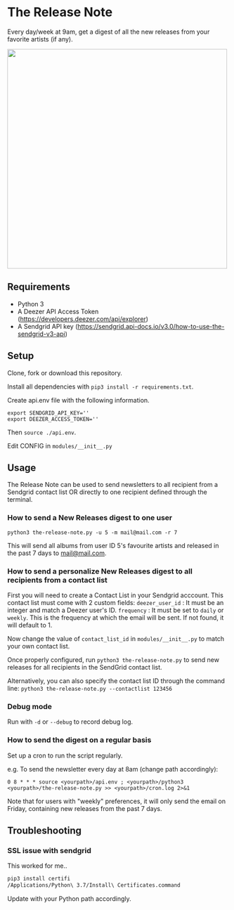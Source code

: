 # The Release Note
Every day/week at 9am, get a digest of all the new releases from your favorite artists (if any).

<img src="http://greird.webfactional.com/img/thereleasenote2.png" width="500">

## Requirements

- Python 3
- A Deezer API Access Token (https://developers.deezer.com/api/explorer)
- A Sendgrid API key (https://sendgrid.api-docs.io/v3.0/how-to-use-the-sendgrid-v3-api)

## Setup

Clone, fork or download this repository.

Install all dependencies with `pip3 install -r requirements.txt`.

Create api.env file with the following information.
```env
export SENDGRID_API_KEY=''
export DEEZER_ACCESS_TOKEN=''
```
Then `source ./api.env`.

Edit CONFIG in `modules/__init__.py`

## Usage

The Release Note can be used to send newsletters to all recipient from a Sendgrid contact list OR directly to one recipient defined through the terminal.

### How to send a New Releases digest to one user

`python3 the-release-note.py -u 5 -m mail@mail.com -r 7`

This will send all albums from user ID 5's favourite artists and released in the past 7 days to mail@mail.com.

### How to send a personalize New Releases digest to all recipients from a contact list

First you will need to create a Contact List in your Sendgrid acccount. This contact list must come with 2 custom fields:
`deezer_user_id` : It must be an integer and match a Deezer user's ID.
`frequency` : It must be set to `daily` or `weekly`. This is the frequency at which the email will be sent. If not found, it will default to 1.

Now change the value of `contact_list_id` in `modules/__init__.py` to match your own contact list.

Once properly configured, run `python3 the-release-note.py` to send new releases for all recipients in the SendGrid contact list.

Alternatively, you can also specify the contact list ID through the command line:
`python3 the-release-note.py --contactlist 123456`

### Debug mode

Run with `-d` or `--debug` to record debug log.

### How to send the digest on a regular basis

Set up a cron to run the script regularly. 

e.g. To send the newsletter every day at 8am (change path accordingly):
```
0 8 * * * source <yourpath>/api.env ; <yourpath>/python3 <yourpath>/the-release-note.py >> <yourpath>/cron.log 2>&1
```
Note that for users with "weekly" preferences, it will only send the email on Friday, containing new releases from the past 7 days.

## Troubleshooting

### SSL issue with sendgrid

This worked for me.. 

```bash
pip3 install certifi
/Applications/Python\ 3.7/Install\ Certificates.command
```
Update with your Python path accordingly.